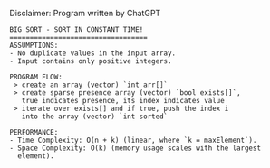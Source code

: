 Disclaimer: Program written by ChatGPT 

    BIG SORT - SORT IN CONSTANT TIME! 
    ==================================
    ASSUMPTIONS:
    - No duplicate values in the input array.
    - Input contains only positive integers.

    PROGRAM FLOW:
     > create an array (vector) `int arr[]`
     > create sparse presence array (vector) `bool exists[]`, 
       true indicates presence, its index indicates value
     > iterate over exists[] and if true, push the index i 
       into the array (vector) `int sorted`

    PERFORMANCE:
    - Time Complexity: O(n + k) (linear, where `k = maxElement`).
    - Space Complexity: O(k) (memory usage scales with the largest 
      element).
